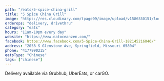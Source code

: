 ```yaml
---
path: "/eats/5-spice-china-grill"
title: "5 Spice China Grill"
image: "https://res.cloudinary.com/tpage99/image/upload/v1586830151/local417eats/local417eatslogo.png"
orderops: "delivery, drivethru"
category: "eats"
hours: "11am-10pm every day"
website: "https://www.eatoceanzen.com/"
facebook: https://www.facebook.com/5-Spice-China-Grill-182145216046/"
address: "2058 S Glenstone Ave, Springfield, Missouri 65804"
phone: "4177990215"
eatsType: "Chinese"
tags: ["chinese"]
---
```


Delivery available via Grubhub, UberEats, or carGO.
